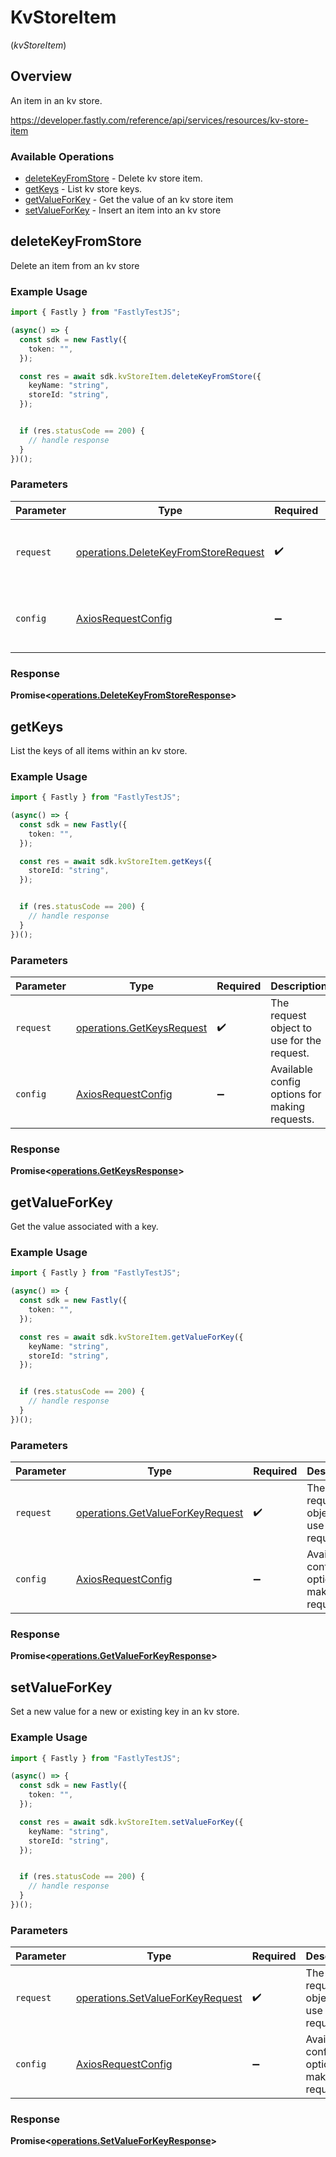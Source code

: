 # KvStoreItem
(*kvStoreItem*)

## Overview

An item in an kv store.

<https://developer.fastly.com/reference/api/services/resources/kv-store-item>
### Available Operations

* [deleteKeyFromStore](#deletekeyfromstore) - Delete kv store item.
* [getKeys](#getkeys) - List kv store keys.
* [getValueForKey](#getvalueforkey) - Get the value of an kv store item
* [setValueForKey](#setvalueforkey) - Insert an item into an kv store

## deleteKeyFromStore

Delete an item from an kv store

### Example Usage

```typescript
import { Fastly } from "FastlyTestJS";

(async() => {
  const sdk = new Fastly({
    token: "",
  });

  const res = await sdk.kvStoreItem.deleteKeyFromStore({
    keyName: "string",
    storeId: "string",
  });


  if (res.statusCode == 200) {
    // handle response
  }
})();
```

### Parameters

| Parameter                                                                                    | Type                                                                                         | Required                                                                                     | Description                                                                                  |
| -------------------------------------------------------------------------------------------- | -------------------------------------------------------------------------------------------- | -------------------------------------------------------------------------------------------- | -------------------------------------------------------------------------------------------- |
| `request`                                                                                    | [operations.DeleteKeyFromStoreRequest](../../models/operations/deletekeyfromstorerequest.md) | :heavy_check_mark:                                                                           | The request object to use for the request.                                                   |
| `config`                                                                                     | [AxiosRequestConfig](https://axios-http.com/docs/req_config)                                 | :heavy_minus_sign:                                                                           | Available config options for making requests.                                                |


### Response

**Promise<[operations.DeleteKeyFromStoreResponse](../../models/operations/deletekeyfromstoreresponse.md)>**


## getKeys

List the keys of all items within an kv store.

### Example Usage

```typescript
import { Fastly } from "FastlyTestJS";

(async() => {
  const sdk = new Fastly({
    token: "",
  });

  const res = await sdk.kvStoreItem.getKeys({
    storeId: "string",
  });


  if (res.statusCode == 200) {
    // handle response
  }
})();
```

### Parameters

| Parameter                                                              | Type                                                                   | Required                                                               | Description                                                            |
| ---------------------------------------------------------------------- | ---------------------------------------------------------------------- | ---------------------------------------------------------------------- | ---------------------------------------------------------------------- |
| `request`                                                              | [operations.GetKeysRequest](../../models/operations/getkeysrequest.md) | :heavy_check_mark:                                                     | The request object to use for the request.                             |
| `config`                                                               | [AxiosRequestConfig](https://axios-http.com/docs/req_config)           | :heavy_minus_sign:                                                     | Available config options for making requests.                          |


### Response

**Promise<[operations.GetKeysResponse](../../models/operations/getkeysresponse.md)>**


## getValueForKey

Get the value associated with a key.

### Example Usage

```typescript
import { Fastly } from "FastlyTestJS";

(async() => {
  const sdk = new Fastly({
    token: "",
  });

  const res = await sdk.kvStoreItem.getValueForKey({
    keyName: "string",
    storeId: "string",
  });


  if (res.statusCode == 200) {
    // handle response
  }
})();
```

### Parameters

| Parameter                                                                            | Type                                                                                 | Required                                                                             | Description                                                                          |
| ------------------------------------------------------------------------------------ | ------------------------------------------------------------------------------------ | ------------------------------------------------------------------------------------ | ------------------------------------------------------------------------------------ |
| `request`                                                                            | [operations.GetValueForKeyRequest](../../models/operations/getvalueforkeyrequest.md) | :heavy_check_mark:                                                                   | The request object to use for the request.                                           |
| `config`                                                                             | [AxiosRequestConfig](https://axios-http.com/docs/req_config)                         | :heavy_minus_sign:                                                                   | Available config options for making requests.                                        |


### Response

**Promise<[operations.GetValueForKeyResponse](../../models/operations/getvalueforkeyresponse.md)>**


## setValueForKey

Set a new value for a new or existing key in an kv store.

### Example Usage

```typescript
import { Fastly } from "FastlyTestJS";

(async() => {
  const sdk = new Fastly({
    token: "",
  });

  const res = await sdk.kvStoreItem.setValueForKey({
    keyName: "string",
    storeId: "string",
  });


  if (res.statusCode == 200) {
    // handle response
  }
})();
```

### Parameters

| Parameter                                                                            | Type                                                                                 | Required                                                                             | Description                                                                          |
| ------------------------------------------------------------------------------------ | ------------------------------------------------------------------------------------ | ------------------------------------------------------------------------------------ | ------------------------------------------------------------------------------------ |
| `request`                                                                            | [operations.SetValueForKeyRequest](../../models/operations/setvalueforkeyrequest.md) | :heavy_check_mark:                                                                   | The request object to use for the request.                                           |
| `config`                                                                             | [AxiosRequestConfig](https://axios-http.com/docs/req_config)                         | :heavy_minus_sign:                                                                   | Available config options for making requests.                                        |


### Response

**Promise<[operations.SetValueForKeyResponse](../../models/operations/setvalueforkeyresponse.md)>**

